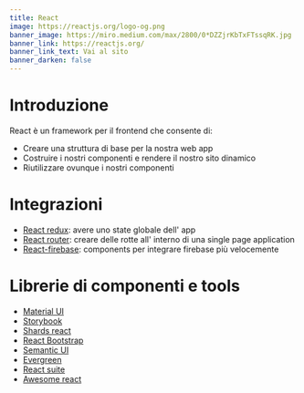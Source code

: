 ```yaml
---
title: React
image: https://reactjs.org/logo-og.png
banner_image: https://miro.medium.com/max/2800/0*DZZjrKbTxFTssqRK.jpg
banner_link: https://reactjs.org/
banner_link_text: Vai al sito
banner_darken: false
---
```

# Introduzione

React è un framework per il frontend che consente di:

- Creare una struttura di base per la nostra web app
- Costruire i nostri componenti e rendere il nostro sito dinamico
- Riutilizzare ovunque i nostri componenti

# Integrazioni

- [React redux](https://react-redux.js.org/): avere uno state globale dell' app
- [React router](https://reactrouter.com/): creare delle rotte all' interno di una single page application
- [React-firebase](https://react-firebase-js.com/): components per integrare firebase più velocemente

# Librerie di componenti e tools

- [Material UI](https://material-ui.com/)
- [Storybook](https://storybook.js.org/)
- [Shards react](https://designrevision.com/docs/shards-react/getting-started)
- [React Bootstrap](https://react-bootstrap.github.io/)
- [Semantic UI](https://react.semantic-ui.com/)
- [Evergreen](https://evergreen.segment.com/)
- [React suite](https://rsuitejs.com/)
- [Awesome react](https://github.com/enaqx/awesome-react)
